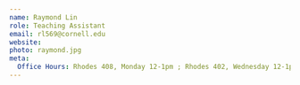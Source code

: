 ```yaml
---
name: Raymond Lin
role: Teaching Assistant
email: rl569@cornell.edu
website: 
photo: raymond.jpg
meta:
  Office Hours: Rhodes 408, Monday 12-1pm ; Rhodes 402, Wednesday 12-1pm
---
```

